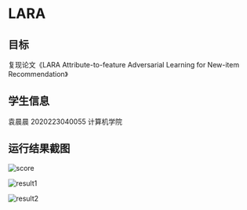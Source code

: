 # LARA  
目标
---  
复现论文《LARA Attribute-to-feature Adversarial Learning for New-item Recommendation》  

学生信息  
---  
袁晨晨 2020223040055 计算机学院  

运行结果截图 
---  
![score](https://github.com/Chenchenxxx/LARA/LARA/IMG/score.png)  

![result1](https://github.com/Chenchenxxx/LARA/LARA/IMG/result1.png)  

![result2](https://github.com/Chenchenxxx/LARA/LARA/IMG/result2.png)  
